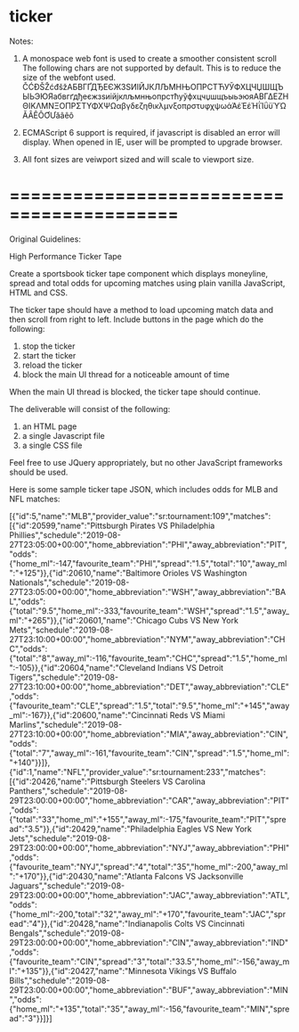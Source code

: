 # ticker

Notes:

1) A monospace web font is used to create a smoother consistent scroll
The following chars are not supported by default.  This is to reduce the size of the webfont used. 
ČĆĐŠŽćđšžАБВГҐДЂЕЄЖЗЅИІЙЈКЛЉМНЊОПРСТЋУЎФХЦЧЏШЩЪЫЬЭЮЯабвгґдђеєжзѕиійјклљмнњопрстћуўфхцчџшщъыьэюяΑΒΓΔΕΖΗΘΙΚΛΜΝΞΟΠΡΣΤΥΦΧΨΩαβγδεζηθικλμνξοπρστυφχψωάΆέΈέΉΐΊΰϋΎΏĂÂÊÔƠƯăâêô

2) ECMAScript 6 support is required, if javascript is disabled an error will display.
When opened in IE, user will be prompted to upgrade browser.

3) All font sizes are veiwport sized and will scale to viewport size.


==========================================
==========================================

Original Guidelines:

High Performance Ticker Tape

Create a sportsbook ticker tape component which displays moneyline, spread and total odds for upcoming matches using plain vanilla JavaScript, HTML and CSS.

The ticker tape should have a method to load upcoming match data and then scroll from right to left.  Include buttons in the page which do the following: 

1) stop the ticker
2) start the ticker
3) reload the ticker 
4) block the main UI thread for a noticeable amount of time

When the main UI thread is blocked, the ticker tape should continue.

The deliverable will consist of the following:

1) an HTML page
2) a single Javascript file
3) a single CSS file

Feel free to use JQuery appropriately, but no other JavaScript frameworks should be used.

Here is some sample ticker tape JSON, which includes odds for MLB and NFL matches:

[{"id":5,"name":"MLB","provider_value":"sr:tournament:109","matches":[{"id":20599,"name":"Pittsburgh Pirates VS Philadelphia Phillies","schedule":"2019-08-27T23:05:00+00:00","home_abbreviation":"PHI","away_abbreviation":"PIT","odds":{"home_ml":-147,"favourite_team":"PHI","spread":"1.5","total":"10","away_ml":"+125"}},{"id":20610,"name":"Baltimore Orioles VS Washington Nationals","schedule":"2019-08-27T23:05:00+00:00","home_abbreviation":"WSH","away_abbreviation":"BAL","odds":{"total":"9.5","home_ml":-333,"favourite_team":"WSH","spread":"1.5","away_ml":"+265"}},{"id":20601,"name":"Chicago Cubs VS New York Mets","schedule":"2019-08-27T23:10:00+00:00","home_abbreviation":"NYM","away_abbreviation":"CHC","odds":{"total":"8","away_ml":-116,"favourite_team":"CHC","spread":"1.5","home_ml":-105}},{"id":20604,"name":"Cleveland Indians VS Detroit Tigers","schedule":"2019-08-27T23:10:00+00:00","home_abbreviation":"DET","away_abbreviation":"CLE","odds":{"favourite_team":"CLE","spread":"1.5","total":"9.5","home_ml":"+145","away_ml":-167}},{"id":20600,"name":"Cincinnati Reds VS Miami Marlins","schedule":"2019-08-27T23:10:00+00:00","home_abbreviation":"MIA","away_abbreviation":"CIN","odds":{"total":"7","away_ml":-161,"favourite_team":"CIN","spread":"1.5","home_ml":"+140"}}]},{"id":1,"name":"NFL","provider_value":"sr:tournament:233","matches":[{"id":20426,"name":"Pittsburgh Steelers VS Carolina Panthers","schedule":"2019-08-29T23:00:00+00:00","home_abbreviation":"CAR","away_abbreviation":"PIT","odds":{"total":"33","home_ml":"+155","away_ml":-175,"favourite_team":"PIT","spread":"3.5"}},{"id":20429,"name":"Philadelphia Eagles VS New York Jets","schedule":"2019-08-29T23:00:00+00:00","home_abbreviation":"NYJ","away_abbreviation":"PHI","odds":{"favourite_team":"NYJ","spread":"4","total":"35","home_ml":-200,"away_ml":"+170"}},{"id":20430,"name":"Atlanta Falcons VS Jacksonville Jaguars","schedule":"2019-08-29T23:00:00+00:00","home_abbreviation":"JAC","away_abbreviation":"ATL","odds":{"home_ml":-200,"total":"32","away_ml":"+170","favourite_team":"JAC","spread":"4"}},{"id":20428,"name":"Indianapolis Colts VS Cincinnati Bengals","schedule":"2019-08-29T23:00:00+00:00","home_abbreviation":"CIN","away_abbreviation":"IND","odds":{"favourite_team":"CIN","spread":"3","total":"33.5","home_ml":-156,"away_ml":"+135"}},{"id":20427,"name":"Minnesota Vikings VS Buffalo Bills","schedule":"2019-08-29T23:00:00+00:00","home_abbreviation":"BUF","away_abbreviation":"MIN","odds":{"home_ml":"+135","total":"35","away_ml":-156,"favourite_team":"MIN","spread":"3"}}]}]